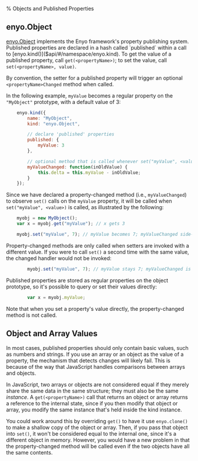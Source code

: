 % Objects and Published Properties

## enyo.Object

[enyo.Object]($api/#/kind/enyo.Object) implements the Enyo framework's property
publishing system.  Published properties are declared in a hash called
`published` within a call to [enyo.kind()]($api/#/namespace/enyo.kind).  To get
the value of a published property, call `get(<propertyName>)`; to set the value,
call `set(<propertyName>, value)`.

By convention, the setter for a published property will trigger an optional
`<propertyName>Changed` method when called.

In the following example, `myValue` becomes a regular property on the
`"MyObject"` prototype, with a default value of 3:

```javascript
    enyo.kind({
        name: "MyObject",
        kind: "enyo.Object",

        // declare 'published' properties
        published: {
            myValue: 3
        },

        // optional method that is called whenever set("myValue", <value>) is called
        myValueChanged: function(inOldValue) {
            this.delta = this.myValue - inOldValue;
        }
    });
```

Since we have declared a property-changed method (i.e., `myValueChanged`) to
observe `set()` calls on the `myValue` property, it will be called when
`set("myValue", <value>)` is called, as illustrated by the following:

```javascript
    myobj = new MyObject();
    var x = myobj.get("myValue"); // x gets 3

    myobj.set("myValue", 7); // myValue becomes 7; myValueChanged side-effect sets delta to 4
```

Property-changed methods are only called when setters are invoked with a
different value.  If you were to call `set()` a second time with the same
value, the changed handler would not be invoked:

```javascript
        myobj.set("myValue", 7); // myValue stays 7; myValueChanged is *not* called
```

Published properties are stored as regular properties on the object prototype,
so it's possible to query or set their values directly:

```javascript
        var x = myobj.myValue;
```

Note that when you set a property's value directly, the property-changed method
is not called.

## Object and Array Values

In most cases, published properties should only contain basic values, such as
numbers and strings.  If you use an array or an object as the value of a
property, the mechanism that detects changes will likely fail.  This is because
of the way that JavaScript handles comparisons between arrays and objects.

In JavaScript, two arrays or objects are not considered equal if they merely
share the same data in the same structure; they must also be the same
*instance*.  A `get(<propertyName>)` call that returns an object or array
returns a reference to the internal state, since if you then modify that object
or array, you modify the same instance that's held inside the kind instance.

You could work around this by overriding `get()` to have it use `enyo.clone()`
to make a shallow copy of the object or array.  Then, if you pass that object
into `set()`, it won't be considered equal to the internal one, since it's a
different object in memory.  However, you would have a new problem in that the
property-changed method will be called even if the two objects have all the same
contents.
